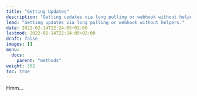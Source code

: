 ```yaml
---
title: "Getting Updates"
description: "Getting updates via long pulling or webhook without helpers."
lead: "Getting updates via long pulling or webhook without helpers."
date: 2022-02-14T22:24:05+02:00
lastmod: 2022-02-14T22:24:05+02:00
draft: false
images: []
menu:
  docs:
    parent: "methods"
weight: 302
toc: true
---
```


Hmm...
